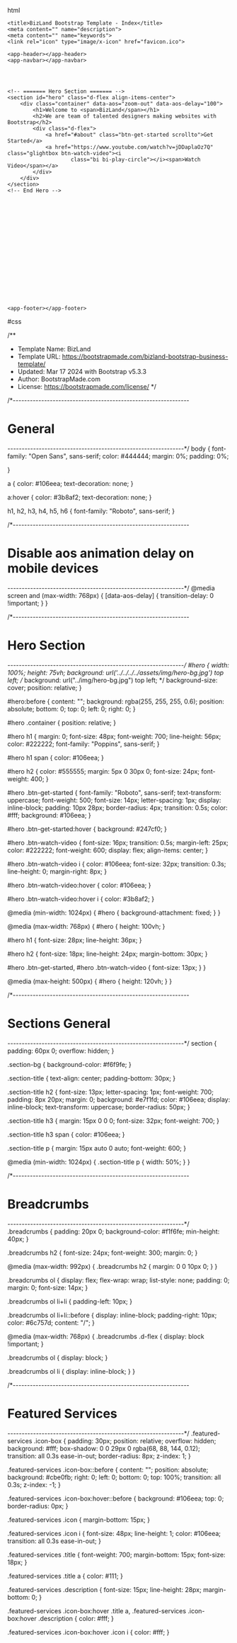 html

<!DOCTYPE html>
<html lang="en">

<head>
    <meta charset="utf-8">
    <meta content="width=device-width, initial-scale=1.0" name="viewport">

    <title>BizLand Bootstrap Template - Index</title>
    <meta content="" name="description">
    <meta content="" name="keywords">
    <link rel="icon" type="image/x-icon" href="favicon.ico">

</head>

<body>





    <app-header></app-header>
    <app-navbar></app-navbar>




    <!-- ======= Hero Section ======= -->
    <section id="hero" class="d-flex align-items-center">
        <div class="container" data-aos="zoom-out" data-aos-delay="100">
            <h1>Welcome to <span>BizLand</span></h1>
            <h2>We are team of talented designers making websites with Bootstrap</h2>
            <div class="d-flex">
                <a href="#about" class="btn-get-started scrollto">Get Started</a>
                <a href="https://www.youtube.com/watch?v=jDDaplaOz7Q" class="glightbox btn-watch-video"><i
                        class="bi bi-play-circle"></i><span>Watch Video</span></a>
            </div>
        </div>
    </section>
    <!-- End Hero -->


















    <app-footer></app-footer>


</body>

</html>





#css


/**
* Template Name: BizLand
* Template URL: https://bootstrapmade.com/bizland-bootstrap-business-template/
* Updated: Mar 17 2024 with Bootstrap v5.3.3
* Author: BootstrapMade.com
* License: https://bootstrapmade.com/license/
*/


/*--------------------------------------------------------------
# General
--------------------------------------------------------------*/
body {
  font-family: "Open Sans", sans-serif;
  color: #444444;
  margin: 0%;
  padding: 0%;

}

a {
  color: #106eea;
  text-decoration: none;
}

a:hover {
  color: #3b8af2;
  text-decoration: none;
}

h1,
h2,
h3,
h4,
h5,
h6 {
  font-family: "Roboto", sans-serif;
}




/*--------------------------------------------------------------
# Disable aos animation delay on mobile devices
--------------------------------------------------------------*/
@media screen and (max-width: 768px) {
  [data-aos-delay] {
    transition-delay: 0 !important;
  }
}













/*--------------------------------------------------------------
# Hero Section
--------------------------------------------------------------*/
#hero {
  width: 100%;
  height: 75vh;
  background: url('../../../../assets/img/hero-bg.jpg') top left;
  /* background: url("../img/hero-bg.jpg") top left; */
  background-size: cover;
  position: relative;
}

#hero:before {
  content: "";
  background: rgba(255, 255, 255, 0.6);
  position: absolute;
  bottom: 0;
  top: 0;
  left: 0;
  right: 0;
}

#hero .container {
  position: relative;
}

#hero h1 {
  margin: 0;
  font-size: 48px;
  font-weight: 700;
  line-height: 56px;
  color: #222222;
  font-family: "Poppins", sans-serif;
}

#hero h1 span {
  color: #106eea;
}

#hero h2 {
  color: #555555;
  margin: 5px 0 30px 0;
  font-size: 24px;
  font-weight: 400;
}

#hero .btn-get-started {
  font-family: "Roboto", sans-serif;
  text-transform: uppercase;
  font-weight: 500;
  font-size: 14px;
  letter-spacing: 1px;
  display: inline-block;
  padding: 10px 28px;
  border-radius: 4px;
  transition: 0.5s;
  color: #fff;
  background: #106eea;
}

#hero .btn-get-started:hover {
  background: #247cf0;
}

#hero .btn-watch-video {
  font-size: 16px;
  transition: 0.5s;
  margin-left: 25px;
  color: #222222;
  font-weight: 600;
  display: flex;
  align-items: center;
}

#hero .btn-watch-video i {
  color: #106eea;
  font-size: 32px;
  transition: 0.3s;
  line-height: 0;
  margin-right: 8px;
}

#hero .btn-watch-video:hover {
  color: #106eea;
}

#hero .btn-watch-video:hover i {
  color: #3b8af2;
}

@media (min-width: 1024px) {
  #hero {
    background-attachment: fixed;
  }
}

@media (max-width: 768px) {
  #hero {
    height: 100vh;
  }

  #hero h1 {
    font-size: 28px;
    line-height: 36px;
  }

  #hero h2 {
    font-size: 18px;
    line-height: 24px;
    margin-bottom: 30px;
  }

  #hero .btn-get-started,
  #hero .btn-watch-video {
    font-size: 13px;
  }
}

@media (max-height: 500px) {
  #hero {
    height: 120vh;
  }
}












/*--------------------------------------------------------------
# Sections General
--------------------------------------------------------------*/
section {
  padding: 60px 0;
  overflow: hidden;
}

.section-bg {
  background-color: #f6f9fe;
}

.section-title {
  text-align: center;
  padding-bottom: 30px;
}

.section-title h2 {
  font-size: 13px;
  letter-spacing: 1px;
  font-weight: 700;
  padding: 8px 20px;
  margin: 0;
  background: #e7f1fd;
  color: #106eea;
  display: inline-block;
  text-transform: uppercase;
  border-radius: 50px;
}

.section-title h3 {
  margin: 15px 0 0 0;
  font-size: 32px;
  font-weight: 700;
}

.section-title h3 span {
  color: #106eea;
}

.section-title p {
  margin: 15px auto 0 auto;
  font-weight: 600;
}

@media (min-width: 1024px) {
  .section-title p {
    width: 50%;
  }
}


















/*--------------------------------------------------------------
# Breadcrumbs
--------------------------------------------------------------*/
.breadcrumbs {
  padding: 20px 0;
  background-color: #f1f6fe;
  min-height: 40px;
}

.breadcrumbs h2 {
  font-size: 24px;
  font-weight: 300;
  margin: 0;
}

@media (max-width: 992px) {
  .breadcrumbs h2 {
    margin: 0 0 10px 0;
  }
}

.breadcrumbs ol {
  display: flex;
  flex-wrap: wrap;
  list-style: none;
  padding: 0;
  margin: 0;
  font-size: 14px;
}

.breadcrumbs ol li+li {
  padding-left: 10px;
}

.breadcrumbs ol li+li::before {
  display: inline-block;
  padding-right: 10px;
  color: #6c757d;
  content: "/";
}

@media (max-width: 768px) {
  .breadcrumbs .d-flex {
    display: block !important;
  }

  .breadcrumbs ol {
    display: block;
  }

  .breadcrumbs ol li {
    display: inline-block;
  }
}












/*--------------------------------------------------------------
# Featured Services
--------------------------------------------------------------*/
.featured-services .icon-box {
  padding: 30px;
  position: relative;
  overflow: hidden;
  background: #fff;
  box-shadow: 0 0 29px 0 rgba(68, 88, 144, 0.12);
  transition: all 0.3s ease-in-out;
  border-radius: 8px;
  z-index: 1;
}

.featured-services .icon-box::before {
  content: "";
  position: absolute;
  background: #cbe0fb;
  right: 0;
  left: 0;
  bottom: 0;
  top: 100%;
  transition: all 0.3s;
  z-index: -1;
}

.featured-services .icon-box:hover::before {
  background: #106eea;
  top: 0;
  border-radius: 0px;
}

.featured-services .icon {
  margin-bottom: 15px;
}

.featured-services .icon i {
  font-size: 48px;
  line-height: 1;
  color: #106eea;
  transition: all 0.3s ease-in-out;
}

.featured-services .title {
  font-weight: 700;
  margin-bottom: 15px;
  font-size: 18px;
}

.featured-services .title a {
  color: #111;
}

.featured-services .description {
  font-size: 15px;
  line-height: 28px;
  margin-bottom: 0;
}

.featured-services .icon-box:hover .title a,
.featured-services .icon-box:hover .description {
  color: #fff;
}

.featured-services .icon-box:hover .icon i {
  color: #fff;
}

